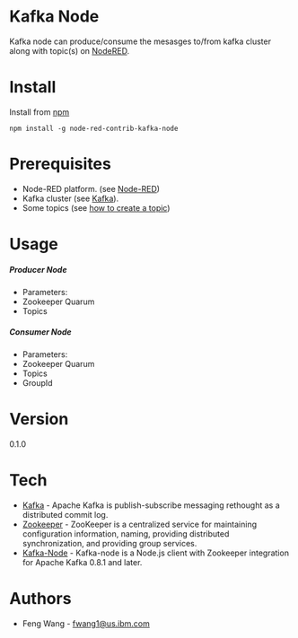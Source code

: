 # Kafka Node
Kafka node can produce/consume the mesasges to/from kafka cluster along with topic(s) on [NodeRED].


# Install

Install from [npm](http://npmjs.org)
```
npm install -g node-red-contrib-kafka-node
```

# Prerequisites
 * Node-RED platform. (see [Node-RED](http://nodered.org/docs/getting-started/installation.html))
 * Kafka cluster (see [Kafka](http://kafka.apache.org/documentation.html#gettingStarted)). 
 * Some topics (see [how to create a topic](http://kafka.apache.org/documentation.html#quickstart))

# Usage
##### Producer Node
- Parameters:
 - Zookeeper Quarum
 - Topics

##### Consumer Node
- Parameters:
 - Zookeeper Quarum
 - Topics
 - GroupId


# Version
0.1.0

# Tech
 * [Kafka] - Apache Kafka is publish-subscribe messaging rethought as a distributed commit log.
 * [Zookeeper] - ZooKeeper is a centralized service for maintaining configuration information, naming, providing distributed synchronization, and providing group services.
 * [Kafka-Node] - Kafka-node is a Node.js client with Zookeeper integration for Apache Kafka 0.8.1 and later. 
 
[Kafka]:http://kafka.apache.org/
[Zookeeper]:https://zookeeper.apache.org/
[NodeRED]:http://nodered.org
[Kafka-Node]:https://www.npmjs.com/package/kafka-node


# Authors

* Feng Wang - [fwang1@us.ibm.com](mailto:fwang1@us.ibm.com)
